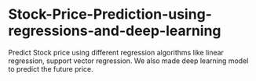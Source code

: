 # Stock-Price-Prediction-using-regressions-and-deep-learning
Predict Stock price using different regression algorithms like linear regression, support vector regression. We also made deep learning model to predict the future price.
